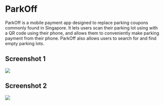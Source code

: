 # ParkOff

ParkOff is a mobile payment app designed to replace parking coupons commonly found in Singapore. It lets users scan their parking lot using with a QR code using their phone, and allows them to conveniently make parking payment from their phone. ParkOff also allows users to search for and find empty parking lots.

## Screenshot 1
<img src="https://challengepost-s3-challengepost.netdna-ssl.com/photos/production/software_photos/000/421/353/datas/gallery.jpg">

## Screenshot 2
<img src="https://challengepost-s3-challengepost.netdna-ssl.com/photos/production/software_photos/000/421/355/datas/gallery.jpg">
